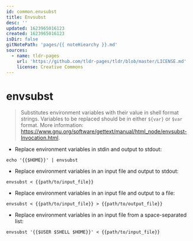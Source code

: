 ```yaml
---
id: common.envsubst
title: Envsubst
desc: ''
updated: 1623965016123
created: 1623965016123
isDir: false
gitNotePath: 'pages/{{ noteHiearchy }}.md'
sources:
  - name: tldr-pages
    url: 'https://github.com/tldr-pages/tldr/blob/master/LICENSE.md'
    license: Creative Commons
---
```

# envsubst

> Substitutes environment variables with their value in shell format strings.
> Variables to be replaced should be in either `${var}` or `$var` format.
> More information: <https://www.gnu.org/software/gettext/manual/html_node/envsubst-Invocation.html>.

- Replace environment variables in stdin and output to stdout:

`echo '{{$HOME}}' | envsubst`

- Replace environment variables in an input file and output to stdout:

`envsubst < {{path/to/input_file}}`

- Replace environment variables in an input file and output to a file:

`envsubst < {{path/to/input_file}} > {{path/to/output_file}}`

- Replace environment variables in an input file from a space-separated list:

`envsubst '{{$USER $SHELL $HOME}}' < {{path/to/input_file}}`

